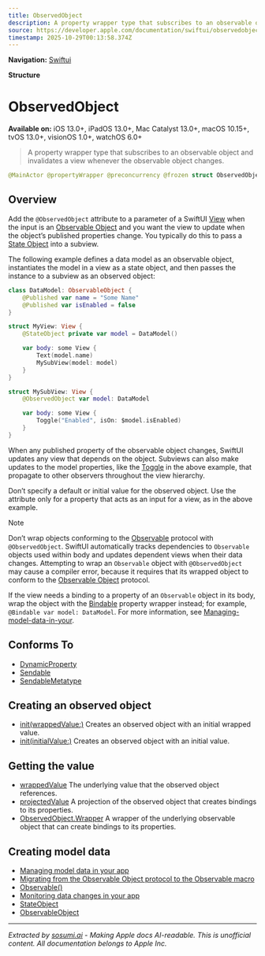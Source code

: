 ```yaml
---
title: ObservedObject
description: A property wrapper type that subscribes to an observable object and invalidates a view whenever the observable object changes.
source: https://developer.apple.com/documentation/swiftui/observedobject
timestamp: 2025-10-29T00:13:58.374Z
---
```


**Navigation:** [Swiftui](/documentation/swiftui)

**Structure**

# ObservedObject

**Available on:** iOS 13.0+, iPadOS 13.0+, Mac Catalyst 13.0+, macOS 10.15+, tvOS 13.0+, visionOS 1.0+, watchOS 6.0+

> A property wrapper type that subscribes to an observable object and invalidates a view whenever the observable object changes.

```swift
@MainActor @propertyWrapper @preconcurrency @frozen struct ObservedObject<ObjectType> where ObjectType : ObservableObject
```

## Overview

Add the `@ObservedObject` attribute to a parameter of a SwiftUI [View](/documentation/swiftui/view) when the input is an [Observable Object](/documentation/Combine/ObservableObject) and you want the view to update when the object’s published properties change. You typically do this to pass a [State Object](/documentation/swiftui/stateobject) into a subview.

The following example defines a data model as an observable object, instantiates the model in a view as a state object, and then passes the instance to a subview as an observed object:

```swift
class DataModel: ObservableObject {
    @Published var name = "Some Name"
    @Published var isEnabled = false
}

struct MyView: View {
    @StateObject private var model = DataModel()

    var body: some View {
        Text(model.name)
        MySubView(model: model)
    }
}

struct MySubView: View {
    @ObservedObject var model: DataModel

    var body: some View {
        Toggle("Enabled", isOn: $model.isEnabled)
    }
}
```

When any published property of the observable object changes, SwiftUI updates any view that depends on the object. Subviews can also make updates to the model properties, like the [Toggle](/documentation/swiftui/toggle) in the above example, that propagate to other observers throughout the view hierarchy.

Don’t specify a default or initial value for the observed object. Use the attribute only for a property that acts as an input for a view, as in the above example.

> [!NOTE]
> Don’t wrap objects conforming to the [Observable](/documentation/Observation/Observable) protocol with `@ObservedObject`. SwiftUI automatically tracks dependencies to `Observable` objects used within body and updates dependent views when their data changes. Attempting to wrap an `Observable` object with `@ObservedObject` may cause a compiler error, because it requires that its wrapped object to conform to the [Observable Object](/documentation/Combine/ObservableObject) protocol.
> 
> If the view needs a binding to a property of an `Observable` object in its body, wrap the object with the [Bindable](/documentation/swiftui/bindable) property wrapper instead; for example, `@Bindable var model: DataModel`. For more information, see [Managing-model-data-in-your](/documentation/swiftui/managing-model-data-in-your-app).

## Conforms To

- [DynamicProperty](/documentation/swiftui/dynamicproperty)
- [Sendable](/documentation/Swift/Sendable)
- [SendableMetatype](/documentation/Swift/SendableMetatype)

## Creating an observed object

- [init(wrappedValue:)](/documentation/swiftui/observedobject/init(wrappedvalue:)) Creates an observed object with an initial wrapped value.
- [init(initialValue:)](/documentation/swiftui/observedobject/init(initialvalue:)) Creates an observed object with an initial value.

## Getting the value

- [wrappedValue](/documentation/swiftui/observedobject/wrappedvalue) The underlying value that the observed object references.
- [projectedValue](/documentation/swiftui/observedobject/projectedvalue) A projection of the observed object that creates bindings to its properties.
- [ObservedObject.Wrapper](/documentation/swiftui/observedobject/wrapper) A wrapper of the underlying observable object that can create bindings to its properties.

## Creating model data

- [Managing model data in your app](/documentation/swiftui/managing-model-data-in-your-app)
- [Migrating from the Observable Object protocol to the Observable macro](/documentation/swiftui/migrating-from-the-observable-object-protocol-to-the-observable-macro)
- [Observable()](/documentation/Observation/Observable())
- [Monitoring data changes in your app](/documentation/swiftui/monitoring-model-data-changes-in-your-app)
- [StateObject](/documentation/swiftui/stateobject)
- [ObservableObject](/documentation/Combine/ObservableObject)

---

*Extracted by [sosumi.ai](https://sosumi.ai) - Making Apple docs AI-readable.*
*This is unofficial content. All documentation belongs to Apple Inc.*
